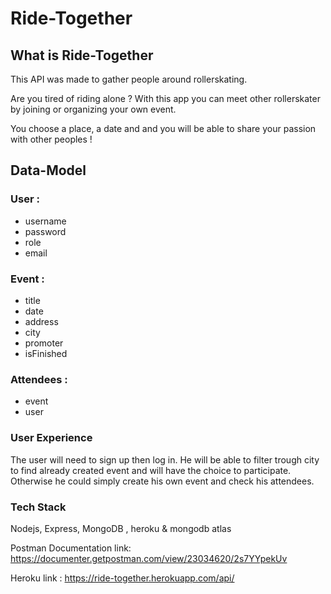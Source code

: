 # Ride-Together

## What is Ride-Together

This API was made to gather people around rollerskating.

Are you tired of riding alone ? With this app you can meet other rollerskater by joining or organizing your own event.

You choose a place, a date and and you will be able to share your passion with other peoples !

## Data-Model

### User :

- username
- password
- role
- email

### Event :

- title
- date
- address
- city
- promoter
- isFinished

### Attendees :

- event
- user

### User Experience

The user will need to sign up then log in. He will be able to filter trough city to find already created event and will have the choice to participate. Otherwise he could simply create his own event and check his attendees.

### Tech Stack

Nodejs, Express, MongoDB , heroku & mongodb atlas

Postman Documentation link: https://documenter.getpostman.com/view/23034620/2s7YYpekUv

Heroku link : https://ride-together.herokuapp.com/api/
